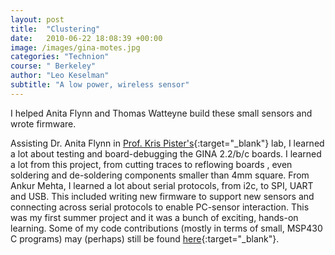 ```yaml
---
layout: post
title:  "Clustering"
date:   2010-06-22 18:08:39 +00:00
image: /images/gina-motes.jpg
categories: "Technion"
course: " Berkeley"
author: "Leo Keselman"
subtitle: "A low power, wireless sensor"
---
```

I helped Anita Flynn and Thomas Watteyne build these small sensors and wrote firmware. 

Assisting Dr. Anita Flynn in [Prof. Kris Pister's](http://wsn.eecs.berkeley.edu/){:target="_blank"} lab, 
I learned a lot about testing and board-debugging the GINA 2.2/b/c boards. I learned a lot from this project, 
from cutting traces to reflowing boards , even soldering and de-soldering components smaller than 4mm square. 
From Ankur Mehta, I learned a lot about serial protocols, from i2c, to SPI, UART and USB. 
This included writing new firmware to support new sensors and connecting across serial protocols to enable PC-sensor interaction. 
This was my first summer project and it was a bunch of exciting, hands-on learning. 
Some of my code contributions (mostly in terms of small, MSP430 C programs) may (perhaps) still be found [here](http://openwsn.berkeley.edu/){:target="_blank"}.
